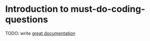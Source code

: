 # Introduction to must-do-coding-questions

TODO: write [great documentation](http://jacobian.org/writing/what-to-write/)
